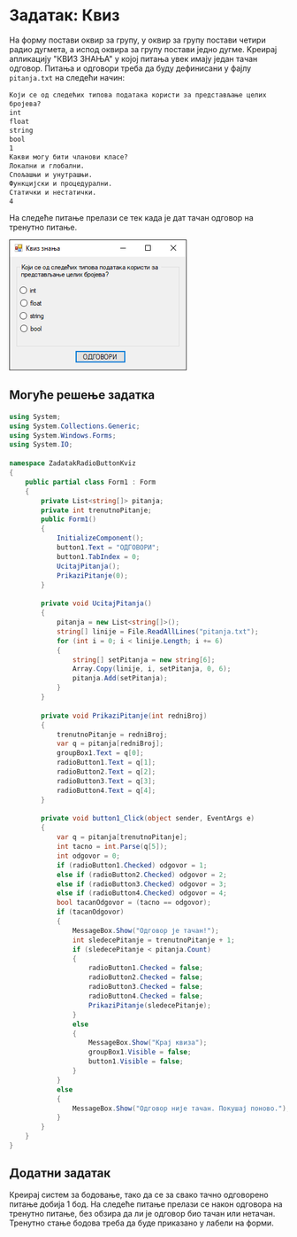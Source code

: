 # Задатак: Квиз

На форму постави оквир за групу, у оквир за групу постави четири радио дугмета,
а испод оквира за групу постави једно дугме. Kреирај апликацију "КВИЗ ЗНАЊА" у
којој питања увек имају један тачан одговор. Питања и одговори треба да буду
дефинисани у фајлу `pitanja.txt` на следећи начин:

```text
Који се од следећих типова података користи за представљање целих бројева?
int
float
string
bool
1
Какви могу бити чланови класе?
Локални и глобални.
Спољашњи и унутрашњи.
Функцијски и процедурални.
Статички и нестатички.
4
```

На следеће питање прелази се тек када је дат тачан одговор на тренутно питање.

![Задатак - Квиз](./images/zadatak_scq.png)

## Могуће решење задатка

```cs
using System;
using System.Collections.Generic;
using System.Windows.Forms;
using System.IO;

namespace ZadatakRadioButtonKviz
{
    public partial class Form1 : Form
    {
        private List<string[]> pitanja;
        private int trenutnoPitanje;
        public Form1()
        {
            InitializeComponent();
            button1.Text = "ОДГОВОРИ";
            button1.TabIndex = 0;
            UcitajPitanja();
            PrikaziPitanje(0);
        }

        private void UcitajPitanja()
        {
            pitanja = new List<string[]>();
            string[] linije = File.ReadAllLines("pitanja.txt");
            for (int i = 0; i < linije.Length; i += 6)
            {
                string[] setPitanja = new string[6];
                Array.Copy(linije, i, setPitanja, 0, 6);
                pitanja.Add(setPitanja);
            }
        }

        private void PrikaziPitanje(int redniBroj)
        {
            trenutnoPitanje = redniBroj;
            var q = pitanja[redniBroj];
            groupBox1.Text = q[0];
            radioButton1.Text = q[1];
            radioButton2.Text = q[2];
            radioButton3.Text = q[3];
            radioButton4.Text = q[4];
        }

        private void button1_Click(object sender, EventArgs e)
        {
            var q = pitanja[trenutnoPitanje];
            int tacno = int.Parse(q[5]);
            int odgovor = 0;
            if (radioButton1.Checked) odgovor = 1;
            else if (radioButton2.Checked) odgovor = 2;
            else if (radioButton3.Checked) odgovor = 3;
            else if (radioButton4.Checked) odgovor = 4;
            bool tacanOdgovor = (tacno == odgovor);
            if (tacanOdgovor)
            {
                MessageBox.Show("Одговор је тачан!");
                int sledecePitanje = trenutnoPitanje + 1;
                if (sledecePitanje < pitanja.Count)
                {
                    radioButton1.Checked = false;
                    radioButton2.Checked = false;
                    radioButton3.Checked = false;
                    radioButton4.Checked = false;
                    PrikaziPitanje(sledecePitanje);
                }
                else
                {
                    MessageBox.Show("Крај квиза");
                    groupBox1.Visible = false;
                    button1.Visible = false;
                }
            }
            else
            {
                MessageBox.Show("Одговор није тачан. Покушај поново.");
            }
        }
    }
}
```

## Додатни задатак

Креирај систем за бодовање, тако да се за свако тачно одговорено питање
добија 1 бод. На следеће питање прелази се након одговора на тренутно
питање, без обзира да ли је одговор био тачан или нетачан. Тренутно стање
бодова треба да буде приказано у лабели на форми.
